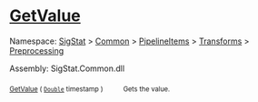 # [GetValue](./CubicInterpolation-100663727.md)

Namespace: [SigStat]() > [Common](./../../../../README.md) > [PipelineItems]() > [Transforms]() > [Preprocessing](./../README.md)

Assembly: SigStat.Common.dll

<sub>[GetValue](./CubicInterpolation-100663727.md) ( [`Double`](https://docs.microsoft.com/en-us/dotnet/api/System.Double) timestamp )</sub>&nbsp;&nbsp;&nbsp;&nbsp;&nbsp;&nbsp;&nbsp;&nbsp;&nbsp;<sub>Gets the value.</sub>
